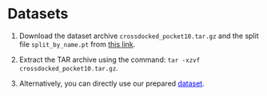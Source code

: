 # Datasets

1. Download the dataset archive `crossdocked_pocket10.tar.gz` and the split file `split_by_name.pt` from [this link](https://drive.google.com/drive/folders/1CzwxmTpjbrt83z_wBzcQncq84OVDPurM).
2. Extract the TAR archive using the command: `tar -xzvf crossdocked_pocket10.tar.gz`.

3. Alternatively, you can directly use our prepared  <a href="https://drive.google.com/file/d/10nwXiAC2_rzoDXBmO-weE8zmzdt5-ZTA/view?usp=drive_link" style="color: blue;">dataset</a>.